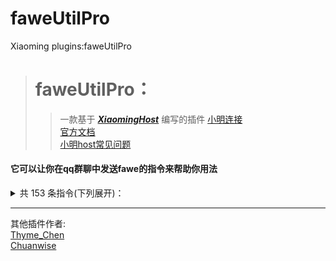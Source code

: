 # faweUtilPro
Xiaoming plugins:faweUtilPro
># faweUtilPro：
>>一款基于 ***[XiaomingHost](https://github.com/chuanweise/XiaoMingBot/)*** 编写的插件
[小明连接](https://github.com/chuanweise/XiaoMingBot)  
[官方文档](http://chuanwise.cn:10074/#/manual)  
[小明host常见问题](http://chuanwise.cn:10074/#/question)

#### 它可以让你在qq群聊中发送fawe的指令来帮助你用法
<details>  

<summary>共 153 条指令(下列展开)：  </summary>

1. /.s
2. //
3. //brush
4. //calc
5. //center
6. //chunk
7. //confirm
8. //contract
9. //copy
10. //cuont
11. //curve
12. //cut
13. //defrom
14. //distr
15. //drain
16. //ex
17. //expand
18. //faces
19. //fall
20. //fast
21. //fill
22. //fillr
23. //fixlava
24. //fixlighting
25. //fixwater
26. //flip
27. //flora
28. //forest
29. //frb
30. //getlighting
31. //gmask
32. //green
33. //gsmask
34. //gtransform
35. //help
36. //hollow
37. //hpos1
38. //hpos2
39. //hpyramid
40. //image
41. //inset
42. //lay
43. //lazycopy
44. //line
45. //listbrush
46. //masks
47. //move
48. //naturalize
49. //nbtinfo
50. //ore
51. //ores
52. //outset
53. //overlay
54. //paste
55. //place
56. //pos1
57. //pos2
58. //pyramid
59. //redo
60. //regen
61. //removeabove
62. //removebelow
63. //removelight
64. //removenear
65. //replace
66. //replacenear
67. //rotate
68. //searchitem
69. //sel
70. //set
71. //setblocklight
72. //setskylight
73. //shift
74. //siza
75. //smooth
76. //snow
77. //stack
78. //thaw
79. //tips
80. //toggleplace
81. //undo
82. //walls
83. //wand
84. //wea
85. //wer
86. /anvil
87. /ascend
88. /asset
89. /biomeinfo
90. /biomelist
91. /butcher
92. /caves
93. /ceil
94. /chunkinfo
95. /clearclipboard
96. /cs
97. /cyl
98. /delchunks
99. /descend
100. /download
101. /forestgen
102. /generate
103. /generatebiome
104. /hcyl
105. /hsphere
106. /jumpto
107. /lazycut
108. /listchunks
109. /loadbrush
110. /mask
111. /masks
112. /mat
113. /none
114. /patterms
115. /patterns
116. /primary
117. /pumpkins
118. /range
119. /remove  
120. /restore
121. /savebrush
122. /schematic
123. /scroll
124. /secondary
125. /setbiome
126. /size
127. /smask
128. /snapshotafter
129. /snapshotbefore
130. /snapshotlist
131. /snapshotsel
132. /snapshotuse
133. /sp
134. /sphere
135. /target
136. /targetmask
137. /thru
138. /toggleeditwand
139. /tool
140. /transform
141. /transforms
142. /unstuck
143. /up
144. /visualize
145. /we  changelog
146. /we  cui
147. /we  debugpaste
148. /we  help
149. /we  reload
150. /we  threads
151. /we  tz
152. /we  version
153. //clearhistory

</details>  

-----
其他插件作者:  
[Thyme_Chen](https://github.com/ThymeChen/)  
[Chuanwise](https://github.com/Chuanwise)

